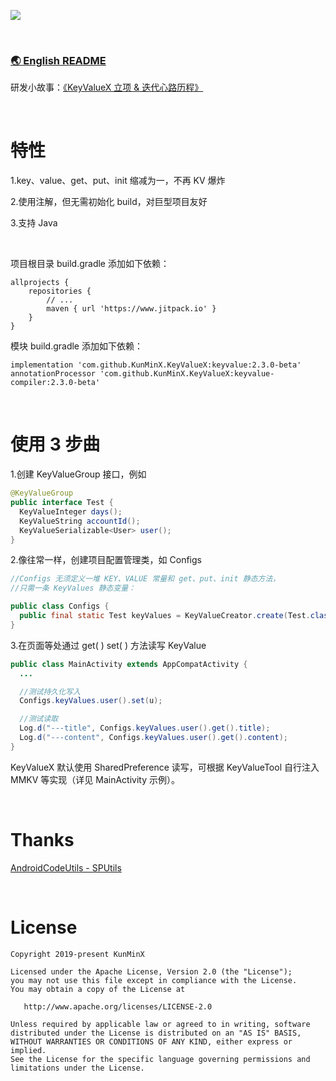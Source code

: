 ![](https://tva1.sinaimg.cn/large/e6c9d24ely1h4kltojgmqj21h80dmabg.jpg)

&nbsp;

### [🌏 English README](https://github.com/KunMinX/KeyValueX/blob/main/README_EN.md)

研发小故事：[《KeyValueX 立项 & 迭代心路历程》](https://juejin.cn/post/7121955840319291428)

&nbsp;

# 特性

1.key、value、get、put、init 缩减为一，不再 KV 爆炸

2.使用注解，但无需初始化 build，对巨型项目友好

3.支持 Java

&nbsp;

项目根目录 build.gradle 添加如下依赖：

```
allprojects {
    repositories {
        // ...
        maven { url 'https://www.jitpack.io' }
    }
}
```

模块 build.gradle 添加如下依赖：

```
implementation 'com.github.KunMinX.KeyValueX:keyvalue:2.3.0-beta'
annotationProcessor 'com.github.KunMinX.KeyValueX:keyvalue-compiler:2.3.0-beta'
```

&nbsp;

# 使用 3 步曲

1.创建 KeyValueGroup 接口，例如

```java
@KeyValueGroup
public interface Test {
  KeyValueInteger days();
  KeyValueString accountId();
  KeyValueSerializable<User> user();
}
```

2.像往常一样，创建项目配置管理类，如 Configs

```java
//Configs 无须定义一堆 KEY、VALUE 常量和 get、put、init 静态方法，
//只需一条 KeyValues 静态变量：

public class Configs {
  public final static Test keyValues = KeyValueCreator.create(Test.class);
}
```

3.在页面等处通过 get( ) set( ) 方法读写 KeyValue

```java
public class MainActivity extends AppCompatActivity {
  ...

  //测试持久化写入
  Configs.keyValues.user().set(u);

  //测试读取
  Log.d("---title", Configs.keyValues.user().get().title);
  Log.d("---content", Configs.keyValues.user().get().content);
}
```

KeyValueX 默认使用 SharedPreference 读写，可根据 KeyValueTool 自行注入 MMKV 等实现（详见 MainActivity 示例）。

&nbsp;

# Thanks

[AndroidCodeUtils - SPUtils](https://github.com/Blankj/AndroidUtilCode/blob/d0b890e106be3658d259ca7ec52e232b991f67f1/lib/utilcode/src/main/java/com/blankj/utilcode/util/SPUtils.java)

&nbsp;

# License

```
Copyright 2019-present KunMinX

Licensed under the Apache License, Version 2.0 (the "License");
you may not use this file except in compliance with the License.
You may obtain a copy of the License at

   http://www.apache.org/licenses/LICENSE-2.0

Unless required by applicable law or agreed to in writing, software
distributed under the License is distributed on an "AS IS" BASIS,
WITHOUT WARRANTIES OR CONDITIONS OF ANY KIND, either express or implied.
See the License for the specific language governing permissions and
limitations under the License.
```
